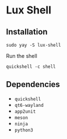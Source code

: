 # Lux Shell

## Installation

```shell
sudo yay -S lux-shell
```

Run the shell

```shell
quickshell -c shell
```

## Dependencies

- `quickshell`
- `qt6-wayland`
- `app2unit`
- `meson`
- `ninja`
- `python3`
